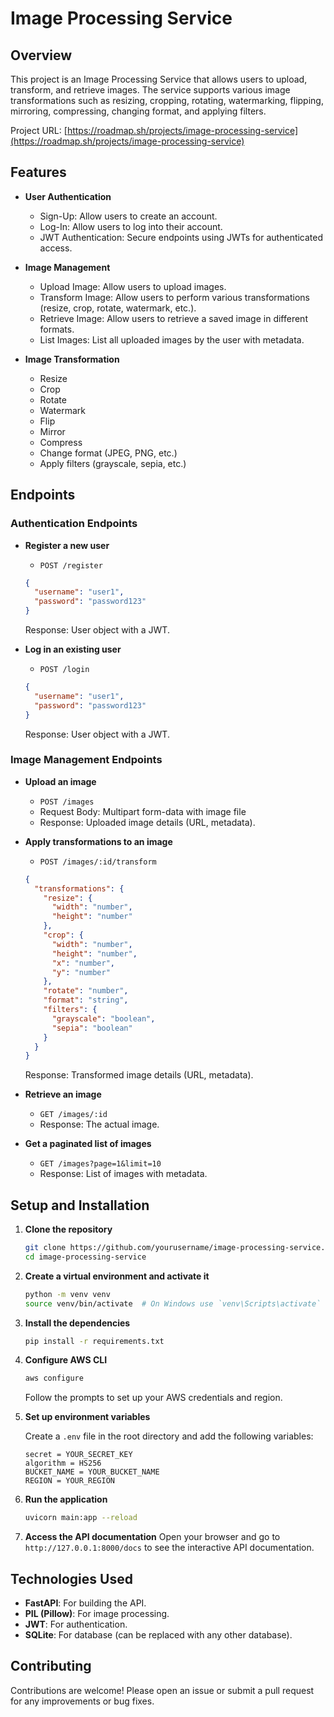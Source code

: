 # Image Processing Service

## Overview

This project is an Image Processing Service that allows users to upload, transform, and retrieve images. The service supports various image transformations such as resizing, cropping, rotating, watermarking, flipping, mirroring, compressing, changing format, and applying filters.

Project URL: [https://roadmap.sh/projects/image-processing-service](https://roadmap.sh/projects/image-processing-service)

## Features

- **User Authentication**
  - Sign-Up: Allow users to create an account.
  - Log-In: Allow users to log into their account.
  - JWT Authentication: Secure endpoints using JWTs for authenticated access.

- **Image Management**
  - Upload Image: Allow users to upload images.
  - Transform Image: Allow users to perform various transformations (resize, crop, rotate, watermark, etc.).
  - Retrieve Image: Allow users to retrieve a saved image in different formats.
  - List Images: List all uploaded images by the user with metadata.

- **Image Transformation**
  - Resize
  - Crop
  - Rotate
  - Watermark
  - Flip
  - Mirror
  - Compress
  - Change format (JPEG, PNG, etc.)
  - Apply filters (grayscale, sepia, etc.)

## Endpoints

### Authentication Endpoints

- **Register a new user**
  - `POST /register`

  ```json
  {
    "username": "user1",
    "password": "password123"
  }
  ```

  Response: User object with a JWT.

- **Log in an existing user**
  - `POST /login`
  
  ```json
  {
    "username": "user1",
    "password": "password123"
  }
  ```

  Response: User object with a JWT.

### Image Management Endpoints

- **Upload an image**
  - `POST /images`
  - Request Body: Multipart form-data with image file
  - Response: Uploaded image details (URL, metadata).

- **Apply transformations to an image**
  - `POST /images/:id/transform`

  ```json
  {
    "transformations": {
      "resize": {
        "width": "number",
        "height": "number"
      },
      "crop": {
        "width": "number",
        "height": "number",
        "x": "number",
        "y": "number"
      },
      "rotate": "number",
      "format": "string",
      "filters": {
        "grayscale": "boolean",
        "sepia": "boolean"
      }
    }
  }
  ```

  Response: Transformed image details (URL, metadata).

- **Retrieve an image**
  - `GET /images/:id`
  - Response: The actual image.

- **Get a paginated list of images**
  - `GET /images?page=1&limit=10`
  - Response: List of images with metadata.

## Setup and Installation

1. **Clone the repository**

   ```bash
   git clone https://github.com/yourusername/image-processing-service.git
   cd image-processing-service
   ```

2. **Create a virtual environment and activate it**

   ```bash
   python -m venv venv
   source venv/bin/activate  # On Windows use `venv\Scripts\activate`
   ```

3. **Install the dependencies**

   ```bash
   pip install -r requirements.txt
   ```

4. **Configure AWS CLI**

   ```bash
   aws configure
   ```

   Follow the prompts to set up your AWS credentials and region.

5. **Set up environment variables**

   Create a `.env` file in the root directory and add the following variables:

   ```properties
   secret = YOUR_SECRET_KEY
   algorithm = HS256
   BUCKET_NAME = YOUR_BUCKET_NAME
   REGION = YOUR_REGION
   ```

6. **Run the application**

   ```bash
   uvicorn main:app --reload
   ```

7. **Access the API documentation**
   Open your browser and go to `http://127.0.0.1:8000/docs` to see the interactive API documentation.

## Technologies Used

- **FastAPI**: For building the API.
- **PIL (Pillow)**: For image processing.
- **JWT**: For authentication.
- **SQLite**: For database (can be replaced with any other database).

## Contributing

Contributions are welcome! Please open an issue or submit a pull request for any improvements or bug fixes.
